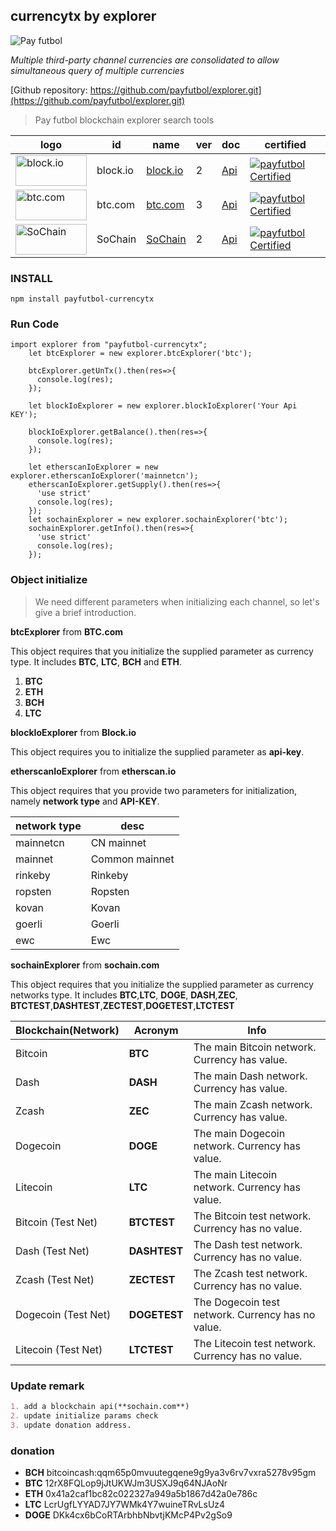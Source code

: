 ## currencytx by explorer

![Pay futbol](https://user-images.githubusercontent.com/56773766/68991717-97a03200-089c-11ea-9165-c726c58f8179.png)  

_Multiple third-party channel currencies are consolidated to allow simultaneous query of multiple currencies_

[Github repository: https://github.com/payfutbol/explorer.git](https://github.com/payfutbol/explorer.git)  

> Pay futbol blockchain explorer search tools

logo | id | name | ver | doc | certified
-| -| -| -| -| -|
[<img alt="block.io" src="https://user-images.githubusercontent.com/56773766/68992021-8d803280-08a0-11ea-866f-84c2a07f9f80.png" width="114" height="49" align="center" />](https://block.io) |  block.io | [block.io](https://block.io) | 2 | [Api](https://block.io/api/) | [![payfutbol Certified](https://img.shields.io/badge/payfutbol-certified-green.svg)](https://github.com/payfutbol/explorer/wiki/Certification)
[<img alt="btc.com" src="https://user-images.githubusercontent.com/56773766/68991746-f9609c00-089c-11ea-8560-350f075d8521.png" width=114 height=49 align=center>](https://btc.com) | btc.com | [btc.com](https://btc.com) | 3 | [Api](https://btc.com/api-doc) | [![payfutbol Certified](https://img.shields.io/badge/payfutbol-certified-green.svg)](https://github.com/payfutbol/explorer/wiki/Certification)
[<img src="https://user-images.githubusercontent.com/56773766/68991693-74758280-089c-11ea-8eee-4cfe35313e2e.png" alt="SoChain" width=114 height=49 align=center />](https://sochain.com) | SoChain | [SoChain](https://sochain.com) | 2 | [Api](https://sochain.com/api#introduction) | [![payfutbol Certified](https://img.shields.io/badge/payfutbol-certified-green.svg)](https://github.com/payfutbol/explorer/wiki/Certification)



### INSTALL 
```vuejs
npm install payfutbol-currencytx
```

### Run Code

```vuejs
import explorer from "payfutbol-currencytx";
    let btcExplorer = new explorer.btcExplorer('btc');
    
    btcExplorer.getUnTx().then(res=>{
      console.log(res);
    });
    
    let blockIoExplorer = new explorer.blockIoExplorer('Your Api KEY');
    
    blockIoExplorer.getBalance().then(res=>{
      console.log(res);
    });
    
    let etherscanIoExplorer = new explorer.etherscanIoExplorer('mainnetcn');
    etherscanIoExplorer.getSupply().then(res=>{
      'use strict'
      console.log(res);
    });
    let sochainExplorer = new explorer.sochainExplorer('btc');
    sochainExplorer.getInfo().then(res=>{
      'use strict'
      console.log(res);
    });
``` 

### Object initialize 
>    We need different parameters when initializing each channel, so let's give a brief introduction.

**btcExplorer** from **BTC.com**

This object requires that you initialize the supplied parameter as currency type. It includes **BTC**, **LTC**, **BCH** and **ETH**.

1. **BTC**
2. **ETH**
3. **BCH**
4. **LTC**

**blockIoExplorer** from **Block.io**
  
This object requires you to initialize the supplied parameter as **api-key**.
  
**etherscanIoExplorer** from **etherscan.io**
  
This object requires that you provide two parameters for initialization, namely **network type** and **API-KEY**.
  
 network type | desc 
 -| - 
 mainnetcn | CN mainnet 
 mainnet | Common mainnet 
 rinkeby | Rinkeby 
 ropsten | Ropsten 
 kovan | Kovan 
 goerli | Goerli 
 ewc | Ewc 
 
**sochainExplorer** from **sochain.com**

This object requires that you initialize the supplied parameter as currency networks type. It includes **BTC**,**LTC**, **DOGE**, **DASH**,**ZEC**, **BTCTEST**,**DASHTEST**,**ZECTEST**,**DOGETEST**,**LTCTEST**

Blockchain(Network) | Acronym | Info
-| -| -
Bitcoin | **BTC** |The main Bitcoin network. Currency has value.
Dash | **DASH** | The main Dash network. Currency has value.
Zcash | **ZEC** | The main Zcash network. Currency has value.
Dogecoin | **DOGE** | The main Dogecoin network. Currency has value.
Litecoin | **LTC** | The main Litecoin network. Currency has value.
Bitcoin (Test Net) | **BTCTEST** | The Bitcoin test network. Currency has no value.
Dash (Test Net) | **DASHTEST** | The Dash test network. Currency has no value.
Zcash (Test Net) | **ZECTEST** | The Zcash test network. Currency has no value.
Dogecoin (Test Net) | **DOGETEST** | The Dogecoin test network. Currency has no value.
Litecoin (Test Net) | **LTCTEST** | The Litecoin test network. Currency has no value.

### Update remark
```markdown
1. add a blockchain api(**sochain.com**)
2. update initialize params check
3. update donation address.
```
### donation
* **BCH** bitcoincash:qqm65p0mvuutegqene9g9ya3v6rv7vxra5278v95gm
* **BTC** 12rX8FQLop9jJtUKWJm3USXJ9q64NJAoNr
* **ETH** 0x41a2caf1bc82c022327a949a5b1867d42a0e786c
* **LTC** LcrUgfLYYAD7JY7WMk4Y7wuineTRvLsUz4
* **DOGE** DKk4cx6bCoRTArbhbNbvtjKMcP4Pv2gSo9

